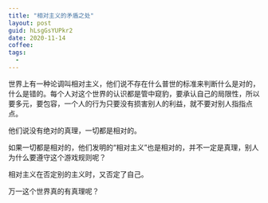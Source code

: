 ```yaml
---
title: "相对主义的矛盾之处"
layout: post
guid: hLsgGsYUPkr2
date: 2020-11-14
coffee:
tags:
  -
---
```


世界上有一种论调叫相对主义，他们说不存在什么普世的标准来判断什么是对的，什么是错的。每个人对这个世界的认识都是管中窥豹，要承认自己的局限性，所以要多元，要包容，一个人的行为只要没有损害别人的利益，就不要对别人指指点点。

他们说没有绝对的真理，一切都是相对的。

如果一切都是相对的，他们发明的“相对主义”也是相对的，并不一定是真理，别人为什么要遵守这个游戏规则呢？

相对主义在否定别的主义时，又否定了自己。

万一这个世界真的有真理呢？

